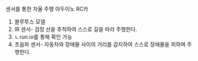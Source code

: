 센서를 통한 자율 주행 아두이노 RC카 
1. 블루투스 모델
2. IR 센서- 검정 선을 추적하여 스스로 길을 따라 주행한다.
3. 
   ㄴrun.io를 통해 확인 가능
4. 초음파 센서- 자동차와 장애물 사이의 거리를 감지하여 스스로 장애물을 피하며 주행한다.
   

